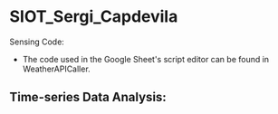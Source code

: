 # SIOT_Sergi_Capdevila

Sensing Code:
- The code used in the Google Sheet's script editor can be found in WeatherAPICaller.

Time-series Data Analysis:
-
